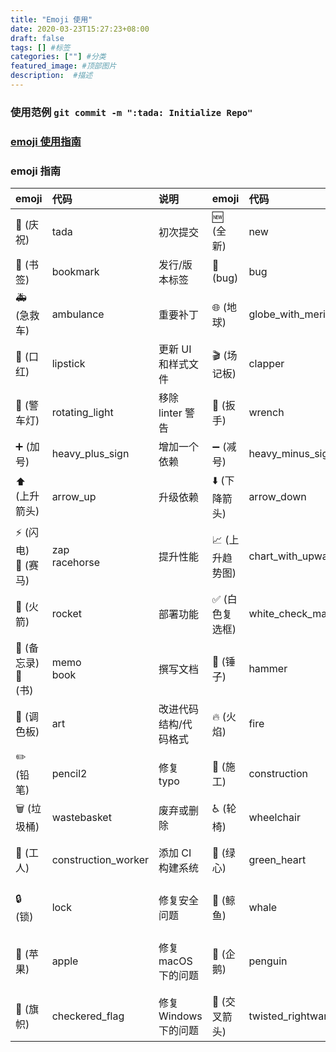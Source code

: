 ```yaml
---
title: "Emoji 使用"
date: 2020-03-23T15:27:23+08:00
draft: false
tags: [] #标签
categories: [""] #分类
featured_image: #顶部图片
description:  #描述
---
```


### 使用范例    `git commit -m ":tada: Initialize Repo"`

### [emoji 使用指南](https://github.com/liuchengxu/git-commit-emoji-cn#emoji-%E6%8C%87%E5%8D%97)

### emoji 指南

emoji                                   | 代码                         | 说明                             |emoji                                   | 代码                         | 说明
:--------                               | :--------                    | :--------                        |:--------                               | :--------                    | :--------
:tada: (庆祝)                           | tada                     | 初次提交          |:new: (全新)                            | new                      | 引入新功能
:bookmark: (书签)                       | bookmark                 | 发行/版本标签     |:bug: (bug)                             | bug                      | 修复 bug
:ambulance: (急救车)                    | ambulance                | 重要补丁          |:globe_with_meridians: (地球)           | globe_with_meridians     | 国际化与本地化
:lipstick: (口红)                       | lipstick                 | 更新 UI 和样式文件|:clapper: (场记板)                      | clapper                  | 更新演示/示例
:rotating_light: (警车灯)               | rotating_light           | 移除 linter 警告  |:wrench: (扳手)                         | wrench                   | 修改配置文件
:heavy_plus_sign: (加号)                | heavy_plus_sign          | 增加一个依赖      |:heavy_minus_sign: (减号)               | heavy_minus_sign         | 减少一个依赖
:arrow_up: (上升箭头)                   | arrow_up                 | 升级依赖          |:arrow_down: (下降箭头)                 | arrow_down               | 降级依赖
:zap: (闪电)<br>:racehorse: (赛马)      | zap<br>racehorse      | 提升性能         |:chart_with_upwards_trend: (上升趋势图) | chart_with_upwards_trend | 添加分析或跟踪代码
:rocket: (火箭)                         | rocket                   | 部署功能          |:white_check_mark: (白色复选框)         | white_check_mark           | 增加测试
:memo: (备忘录)<br>:book: (书)          | memo<br>book          | 撰写文档         |:hammer: (锤子)                         | hammer                   | 重大重构
:art: (调色板)                          | art                      | 改进代码结构/代码格式|:fire: (火焰)                           | fire                     | 移除代码或文件
:pencil2: (铅笔)                        | pencil2                  | 修复 typo         |:construction: (施工)                   | construction             | 工作进行中
:wastebasket: (垃圾桶)                  | wastebasket              | 废弃或删除        |:wheelchair: (轮椅)                     | wheelchair               | 可访问性
:construction_worker: (工人)            | construction_worker      | 添加 CI 构建系统  |:green_heart: (绿心)                    | green_heart              | 修复 CI 构建问题
:lock: (锁)                             | lock                     | 修复安全问题      |:whale: (鲸鱼)                          | whale                    | Docker 相关工作
:apple: (苹果)                          | apple                    | 修复 macOS 下的问题|:penguin: (企鹅)                        | penguin                  | 修复 Linux 下的问题
:checkered_flag: (旗帜)                 | checkered_flag           | 修复 Windows 下的问题|:twisted_rightwards_arrows: (交叉箭头)   | twisted_rightwards_arrows| 分支合并


